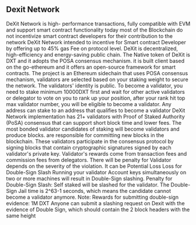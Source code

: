 ## Dexit Network


DeXit Network is high- performance transactions, fully compatible with EVM and support smart contract functionality today most of the Blockchain do not incentivize smart contract developers for their contribution to the network 
DeXit Network intended to incentive for Smart contract Developer by offering up to 45% gas Fee on protocol level. DeXit is decentralized, high-efficiency and energy-saving public chain. The Native token of DeXit is DXT and it adopts the POSA consensus mechanism.
it is built client based on the go-ethereum and it offers an open-source framework for smart contracts. The project is an Ethereum sidechain that uses POSA consensus mechanism, validators are selected based on your staking weight to secure the network. The validators' identity is public.
To become a validator, you need to stake minimum 10000DXT first and wait for other active validators or delegator to vote on you to rank up your position,  after your rank hit top max validator number, you will be eligible to become a validator.
 Any address can stake to an address that qualifies to become a validator DeXit Network implementation has 21+ validators with Proof of Staked Authority (PoSA) consensus that can support short block time and lower fees. The most bonded validator candidates of staking will become validators and produce blocks. are responsible for committing new blocks in the blockchain. These validators participate in the consensus protocol by signing blocks that contain cryptographic signatures signed by each validator's private key.
Validator's rewards come from transaction fees and commission fees from delegators. There will be penalty for Validator depends on the severity of the violation. It can be Potential Loss Loss for Double-Sign Slash Running your validator Account keys simultaneously on two or more machines will result in Double-Sign slashing. Penalty for Double-Sign Slash: Self staked will be slashed for the validator. The Double-Sign Jail time is 2^63-1 seconds, which means the candidate cannot become a validator anymore. Note: Rewards for submitting double-sign evidence: 1M DXT Anyone can submit a slashing request on Dexit with the evidence of Double Sign, which should contain the 2 block headers with the same height
